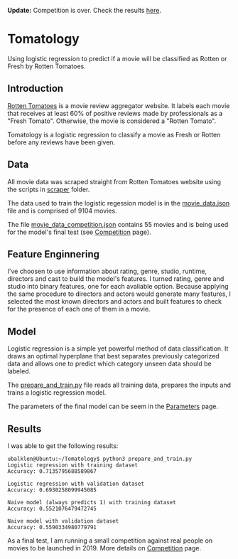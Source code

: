 **Update:** Competition is over. Check the results [here](Competition.md).

# Tomatology

Using logistic regression to predict if a movie will be classified as Rotten or Fresh by Rotten Tomatoes.

## Introduction

[Rotten Tomatoes](https://www.rottentomatoes.com/) is a movie review aggregator website. It labels each movie that receives at least 60% of positive reviews made by professionals as a "Fresh Tomato". Otherwise, the movie is considered a "Rotten Tomato".

Tomatology is a logistic regression to classify a movie as Fresh or Rotten before any reviews have been given.

## Data

All movie data was scraped straight from Rotten Tomatoes website using the scripts in [scraper](scraper) folder.

The data used to train the logistic regession model is in the [movie_data.json](movie_data.json) file and is comprised of 9104 movies.

The file [movie_data_competition.json](movie_data_competition.json) contains 55 movies and is being used for the model's final test (see [Competition](Competition.md) page).

## Feature Enginnering

I've choosen to use information about rating, genre, studio, runtime, directors and cast to build the model's features. I turned rating, genre and studio into binary features, one for each avaliable option. Because applying the same procedure to directors and actors would generate many features, I selected the most known directors and actors and built features to check for the presence of each one of them in a movie.

## Model

Logistic regression is a simple yet powerful method of data classification. It draws an optimal hyperplane that best separates previously categorized data and allows one to predict which category unseen data should be labeled.

The [prepare_and_train.py](prepare_and_train.py) file reads all training data, prepares the inputs and trains a logistic regression model.

The parameters of the final model can be seem in the [Parameters](Parameters.md) page.

## Results

I was able to get the following results:

```
ubalklen@Ubuntu:~/Tomatology$ python3 prepare_and_train.py
Logistic regression with training dataset
Accuracy: 0.7135795688589867

Logistic regression with validation dataset
Accuracy: 0.6930258099945085

Naive model (always predicts 1) with training dataset
Accuracy: 0.5521076479472745

Naive model with validation dataset
Accuracy: 0.5590334980779791
```

As a final test, I am running a small competition against real people on movies to be launched in 2019. More details on [Competition](Competition.md) page.
